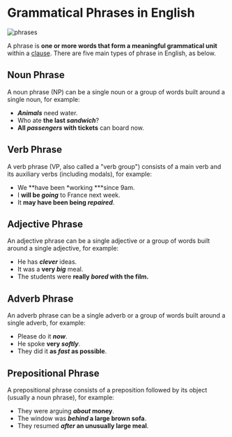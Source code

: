 Grammatical Phrases in English
==============================

![phrases](https://www.englishclub.com/images/grammar/phrases.png)

A phrase is **one or more words that form a meaningful grammatical unit** within a [clause](https://www.englishclub.com/grammar/sentence/clauses.php). There are five main types of phrase in English, as below.

Noun Phrase
-----------

A noun phrase (NP) can be a single noun or a group of words built around a single noun, for example:

-   ***Animals*** need water.
-   Who ate **the last *sandwich***?
-   **All *passengers* with tickets** can board now.

Verb Phrase
-----------

A verb phrase (VP, also called a "verb group") consists of a main verb and its auxiliary verbs (including modals), for example:

-   We **have been *working ***since 9am.
-   I **will be *going*** to France next week.
-   It **may have been being *repaired***.

Adjective Phrase
----------------

An adjective phrase can be a single adjective or a group of words built around a single adjective, for example:

-   He has ***clever*** ideas.
-   It was a **very *big*** meal.
-   The students were **really *bored* with the film.**

Adverb Phrase
-------------

An adverb phrase can be a single adverb or a group of words built around a single adverb, for example:

-   Please do it ***now***.
-   He spoke **very *softly***.
-   They did it **as *fast* as possible**.

Prepositional Phrase
--------------------

A prepositional phrase consists of a preposition followed by its object (usually a noun phrase), for example:

-   They were arguing ***about* money**.
-   The window was ***behind* a large brown sofa**.
-   They resumed ***after* an unusually large meal**.